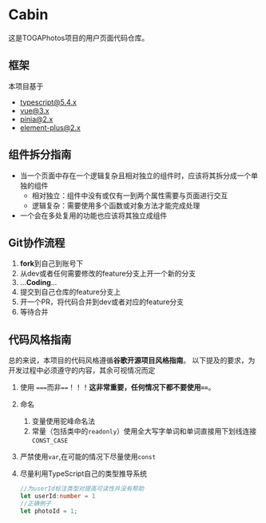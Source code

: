 # Cabin
这是TOGAPhotos项目的用户页面代码仓库。

## 框架
本项目基于
- typescript@5.4.x
- vue@3.x
- pinia@2.x
- element-plus@2.x

## 组件拆分指南
- 当一个页面中存在一个逻辑复杂且相对独立的组件时，应该将其拆分成一个单独的组件
    - 相对独立：组件中没有或仅有一到两个属性需要与页面进行交互
    - 逻辑复杂：需要使用多个函数或对象方法才能完成处理
- 一个会在多处复用的功能也应该将其独立成组件

## Git协作流程
1. **fork**到自己到账号下
2. 从dev或者任何需要修改的feature分支上开一个新的分支
3. ...**Coding**...
4. 提交到自己仓库的feature分支上
5. 开一个PR，将代码合并到dev或者对应的feature分支
6. 等待合并

## 代码风格指南
总的来说，本项目的代码风格遵循**谷歌开源项目风格指南**。 以下提及的要求，为开发过程中必须遵守的内容，其余可视情况而定
 
1. 使用 `===`而非`==`！！！**这非常重要，任何情况下都不要使用`==`**。 
2. 命名
   1. 变量使用驼峰命名法
   2. 常量（包括类中的`readonly`）使用全大写字单词和单词直接用下划线连接`CONST_CASE`

3. 严禁使用`var`,在可能的情况下尽量使用`const`
4. 尽量利用TypeScript自己的类型推导系统
    ``` typescript
   //为userId标注类型对提高可读性并没有帮助
    let userId:number = 1
   //正确例子
    let photoId = 1;
    ```
   
